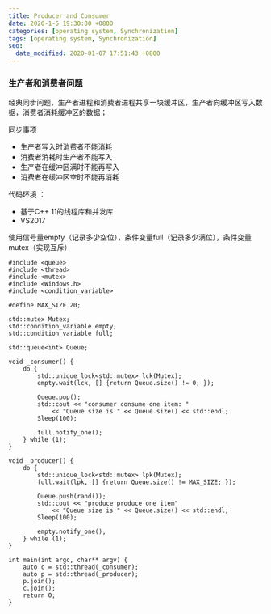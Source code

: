 ```yaml
---
title: Producer and Consumer
date: 2020-1-5 19:30:00 +0800
categories: [operating system, Synchronization]
tags: [operating system, Synchronization]
seo:
  date_modified: 2020-01-07 17:51:43 +0800
---
```


### 生产者和消费者问题

经典同步问题，生产者进程和消费者进程共享一块缓冲区，生产者向缓冲区写入数据，消费者消耗缓冲区的数据；

同步事项
* 生产者写入时消费者不能消耗
* 消费者消耗时生产者不能写入
* 生产者在缓冲区满时不能再写入
* 消费者在缓冲区空时不能再消耗

代码环境 ：
* 基于C++ 11的线程库和并发库
* VS2017

使用信号量empty（记录多少空位），条件变量full（记录多少满位），条件变量mutex（实现互斥）

```
#include <queue>
#include <thread>             
#include <mutex>
#include <Windows.h>
#include <condition_variable> 

#define MAX_SIZE 20; 

std::mutex Mutex;
std::condition_variable empty;
std::condition_variable full;

std::queue<int> Queue;

void _consumer() {
	do {
		std::unique_lock<std::mutex> lck(Mutex);
		empty.wait(lck, [] {return Queue.size() != 0; });

		Queue.pop();
		std::cout << "consumer consume one item: "
			<< "Queue size is " << Queue.size() << std::endl;
		Sleep(100);

		full.notify_one();
	} while (1);
}

void _producer() {
	do {
		std::unique_lock<std::mutex> lpk(Mutex);
		full.wait(lpk, [] {return Queue.size() != MAX_SIZE; });

		Queue.push(rand());
		std::cout << "produce produce one item"
			<< "Queue size is " << Queue.size() << std::endl;
		Sleep(100);

		empty.notify_one();
	} while (1);
}

int main(int argc, char** argv) {
	auto c = std::thread(_consumer);
	auto p = std::thread(_producer);
	p.join();
	c.join();
	return 0;
}
```
